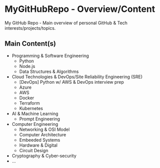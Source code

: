 # MyGitHubRepo - Overview/Content
My GitHub Repo - Main overview of personal GitHub &amp; Tech interests/projects/topics. 

## Main Content(s)
- Programming & Software Engineering
  - Python
  - Node.js
  - Data Structures & Algorithms
- Cloud Technologies & DevOps/Site Reliability Engineering (SRE)
  - [DevOps] Python w/ AWS & DevOps interview prep
  - Azure
  - AWS
  - Docker
  - Terraform
  - Kubernetes 
- AI & Machine Learning
  - Prompt Engineering
- Computer Engineering
  - Networking & OSI Model
  - Computer Architecture
  - Embeeded Systems
  - Hardware & Digital
  - Circuit Design
- Cryptography & Cyber-security
- ...
